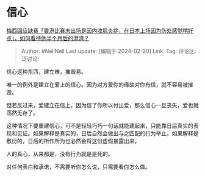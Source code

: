 # 信心
[梅西回应缺赛「香港比赛未出场是因内收肌炎症，在日本上场因为伤处感觉稍好点」，如何看待他半个月后的澄清？](https://www.zhihu.com/question/644958069/answer/3401906357)

> Author: #NellNell
> Last update: [编辑于 2024-02-20]
> Link:
> Tag: 
> 评论区:
> 泛讨论:

信心这种东西，建立难，摧毁易。

唯一的例外是建立在爱上的信心。因为对方爱你的缘故对你有信，就不容易被摧毁。

但若反过来，爱建立在信上，因为信了你所以付出爱，那么信心一旦丧失，爱也就荡然无存了。

这种情况下要重建信心，可不是轻轻巧巧一句话就能建起来，只能靠日后真实的表现和见证。如果解释是真实的，日后自然会做出与之匹配的行为举止。如果解释是敷衍的，日后的所作所为也必然会将这份虚假暴露出来。

人的真心，从来都是，没有行为就是是死的。

对任何表白和承诺，不需要听你怎么说，只需要看你怎么做。